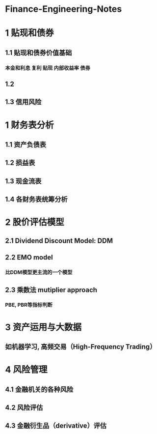 # Finance-Engineering-Notes

# 1 贴现和债券
## 1.1 贴现和债券价值基础
### 本金和利息 复利  贴现  内部收益率 债券


## 1.2 

## 1.3 信用风险



# 1 财务表分析
## 1.1 资产负债表
###

## 1.2 损益表
###

## 1.3 现金流表
###

## 1.4 各财务表统筹分析
###

# 2 股价评估模型
## 2.1 Dividend Discount Model: DDM
### 

## 2.2 EMO model
### 比DDM模型更主流的一个模型

## 2.3 乘数法 mutiplier approach
### PBE, PBR等指标判断

# 3 资产运用与大数据
## 如机器学习, 高频交易（High-Frequency Trading）

# 4 风险管理
## 4.1 金融机关的各种风险
###

## 4.2 风险评估
###

## 4.3 金融衍生品（derivative）评估
###




